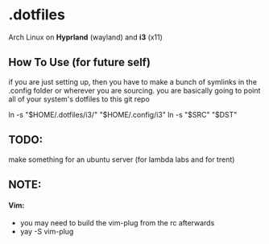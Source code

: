 # .dotfiles

Arch Linux on **Hyprland** (wayland) and **i3** (x11)

## How To Use (for future self)
if you are just setting up, then you have to make a bunch of symlinks in the .config folder or wherever you are sourcing. 
you are basically going to point all of your system's dotfiles to this git repo

ln -s "$HOME/.dotfiles/i3/" "$HOME/.config/i3"
ln -s "$SRC" "$DST"

## TODO:
make something for an ubuntu server (for lambda labs and for trent)

## NOTE:
#### **Vim:**
- you may need to build the vim-plug from the rc afterwards
- yay -S vim-plug
